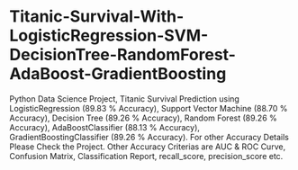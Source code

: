 # Titanic-Survival-With-LogisticRegression-SVM-DecisionTree-RandomForest-AdaBoost-GradientBoosting
Python Data Science Project, Titanic Survival Prediction using LogisticRegression (89.83 % Accuracy), Support Vector Machine (88.70 % Accuracy), Decision Tree (89.26 % Accuracy), Random Forest (89.26 % Accuracy), AdaBoostClassifier (88.13 % Accuracy), GradientBoostingClassifier (89.26 % Accuracy). For other Accuracy Details Please Check the Project. Other Accuracy Criterias are AUC & ROC Curve, Confusion Matrix, Classification Report, recall_score, precision_score etc.

